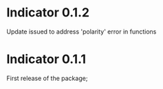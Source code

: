 # Indicator 0.1.2

Update issued to address 'polarity' error in functions

# Indicator 0.1.1

First release of the package;
